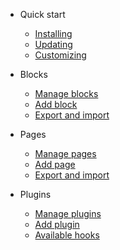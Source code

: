 - Quick start
    * [Installing](basics/installing.md)
    * [Updating](basics/updating.md)
    * [Customizing](basics/customizing.md)

- Blocks
    * [Manage blocks](blocks/manage.md)
    * [Add block](blocks/add_new.md)
    * [Export and import](blocks/impex.md)

- Pages
    * [Manage pages](pages/manage.md)
    * [Add page](pages/add_new.md)
    * [Export and import](pages/impex.md)

- Plugins
    * [Manage plugins](plugins/manage.md)
    * [Add plugin](plugins/create_new.md)
    * [Available hooks](plugins/all_hooks.md)